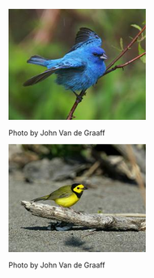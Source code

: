 ![inbu-1](../images/inbu-1.jpg)

Photo by John Van de Graaff

![howa-1](../images/howa-1.jpg)

Photo by John Van de Graaff

